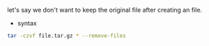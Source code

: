 let's say we don't want to keep the original file after creating an file.
- syntax
```bash
tar -czvf file.tar.gz * --remove-files
```
